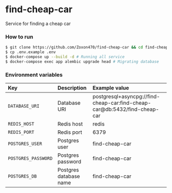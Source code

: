 # find-cheap-car
Service for finding a cheap car

### How to run
```sh
$ git clone https://github.com/Zoxon470/find-cheap-car && cd find-cheap-car
$ cp .env.example .env
$ docker-compose up --build -d # Running all service
$ docker-compose exec app alembic upgrade head # Migrating database
```

### Environment variables

| Key    | Description   |    Example value  |
| :---         |     :---      |          :--- |
| `DATABASE_URI`  | Database URI | postgresql+asyncpg://find-cheap-car:find-cheap-car@db:5432/find-cheap-car              |
| `REDIS_HOST`  | Redis host  | redis              |
| `REDIS_PORT`  | Redis port  | 6379              |
| `POSTGRES_USER`  | Postgres user  | find-cheap-car              |
| `POSTGRES_PASSWORD`  | Postgres password  | find-cheap-car              |
| `POSTGRES_DB`  | Postgres database name  | find-cheap-car              |
